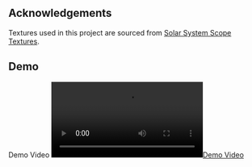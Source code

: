 ## Acknowledgements

Textures used in this project are sourced from [Solar System Scope Textures](https://www.solarsystemscope.com/textures/).

## Demo

Demo Video
[![Demo Video](assets/video/video.mp4)](assets/video/video.mp4)